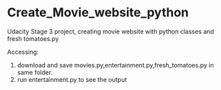 # Create_Movie_website_python
Udacity Stage 3 project, creating movie website with python classes and fresh tomatoes.py

Accessing:
1. download and save movies.py,entertainment.py,fresh_tomatoes.py in same folder. 
2. run entertainment.py to see the output
